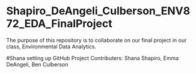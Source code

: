 # Shapiro_DeAngeli_Culberson_ENV872_EDA_FinalProject
The purpose of this repository is to collaborate on our final project in our class, Environmental Data Analytics.

#Shana setting up GitHub 
Project Contributers: Shana Shapiro, Emma DeAngeli, Ben Culberson 